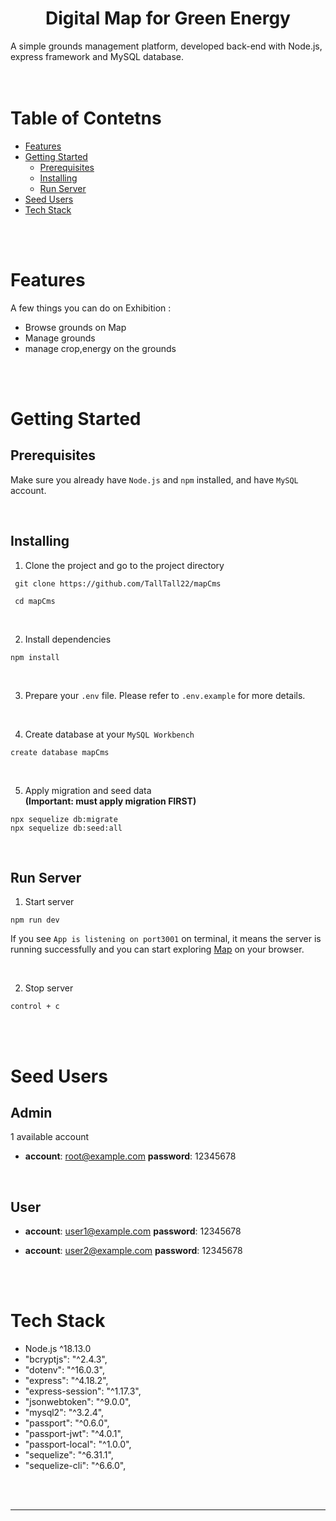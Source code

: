 <h1 align='center'><b>Digital Map for Green Energy</b></h1>
A simple grounds management platform, developed back-end with Node.js, express framework and MySQL database.  

<br>
<br>
<br>

# Table of Contetns
- [Features](#features)
- [Getting Started](#getting-started)
  - [Prerequisites](#prerequisites)
  - [Installing](#installing)
  - [Run Server](#run-server)
- [Seed Users](#seed-users)
- [Tech Stack](#tech-stack)

<br>
<br>

# Features
A few things you can do on Exhibition :
- Browse grounds on Map
- Manage grounds
- manage crop,energy on the grounds 



<br>
<br>

# Getting Started
## **Prerequisites**
Make sure you already have `Node.js` and `npm` installed, and have `MySQL` account.

<br>

## **Installing**
1. Clone the project and go to the project directory
```
 git clone https://github.com/TallTall22/mapCms

 cd mapCms
```

<br/>

2. Install dependencies
```
npm install
```

<br/>

3. Prepare your `.env` file. Please refer to `.env.example` for more details. 

<br/>

4. Create database at your `MySQL Workbench`
```
create database mapCms
```

<br/>

5. Apply migration and seed data  
**(Important: must apply migration FIRST)**
```
npx sequelize db:migrate
npx sequelize db:seed:all
```

<br/>

## **Run Server**

1. Start server
```
npm run dev
```

If you see  `App is listening on port3001`  on terminal, it means the server is running successfully and you can start exploring [Map](http://localhost:3001/) on your browser.

<br>

2. Stop server
```
control + c
```
<br/>
<br/>

# Seed Users

## **Admin**
1 available account

* **account**: root@example.com
  **password**: 12345678

<br/>

## **User**

* **account**: user1@example.com 
  **password**: 12345678

* **account**: user2@example.com
  **password**: 12345678



<br/>
<br/>

# Tech Stack
- Node.js ^18.13.0
- "bcryptjs": "^2.4.3",
- "dotenv": "^16.0.3",
- "express": "^4.18.2",
- "express-session": "^1.17.3",
- "jsonwebtoken": "^9.0.0",
- "mysql2": "^3.2.4",
- "passport": "^0.6.0",
- "passport-jwt": "^4.0.1",
- "passport-local": "^1.0.0",
- "sequelize": "^6.31.1",
- "sequelize-cli": "^6.6.0",

<br>
<br>

---
